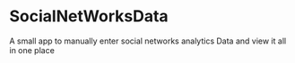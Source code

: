 # SocialNetWorksData
A small app to manually enter social networks analytics Data and view it all in one place
